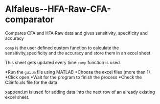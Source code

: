 # Alfaleus--HFA-Raw-CFA-comparator
Compares CFA and HFA Raw data and gives sensitivity, specificity and accuracy

`comp` is the user defined custom function to calculate the sensitivity,specificity and the accuracy and store them in an excel sheet. 

This sheet gets updated every time `comp` function is used.

*Run the `gui.m` file using MATLAB
*Choose the excel files (more than 1)
*Click open 
*Wait for the program to finish the process
*Check the C3info.xls file for the data

xappend.m is used for adding data into the next row of an already existing excel sheet.

